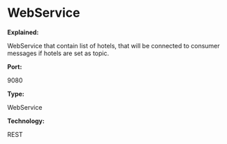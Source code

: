 # WebService

**Explained:**

WebService that contain list of hotels, that will be connected to consumer messages if hotels are set as topic.

**Port:**

9080

**Type:**

WebService

**Technology:**

REST
